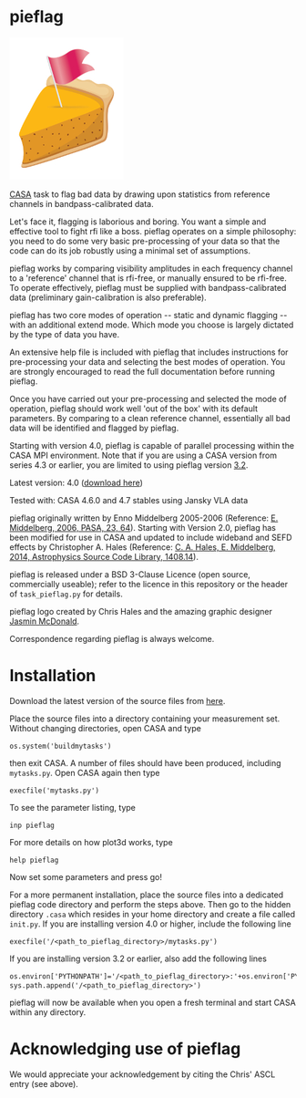 pieflag
=======

![logo](./pieflag.jpg)

[CASA](http://casa.nrao.edu/) task to flag bad data by drawing upon statistics from reference channels in bandpass-calibrated data.

Let's face it, flagging is laborious and boring. You want a simple and effective tool to fight rfi like a boss. pieflag operates on a simple philosophy: you need to do some very basic pre-processing of your data so that the code can do its job robustly using a minimal set of assumptions.

pieflag works by comparing visibility amplitudes in each frequency channel to a 'reference' channel that is rfi-free, or manually ensured to be rfi-free. To operate effectively, pieflag must be supplied with bandpass-calibrated data (preliminary gain-calibration is also preferable).

pieflag has two core modes of operation -- static and dynamic flagging -- with an additional extend mode. Which mode you choose is largely dictated by the type of data you have.

An extensive help file is included with pieflag that includes instructions for pre-processing your data and selecting the best modes of operation. You are strongly encouraged to read the full documentation before running pieflag.

Once you have carried out your pre-processing and selected the mode of operation, pieflag should work well 'out of the box' with its default parameters. By comparing to a clean reference channel, essentially all bad data will be identified and flagged by pieflag.

Starting with version 4.0, pieflag is capable of parallel processing within the CASA MPI environment. Note that if you are using a CASA version from series 4.3 or earlier, you are limited to using pieflag version [3.2](https://github.com/chrishales/pieflag/releases/v3.2).

Latest version: 4.0 ([download here](https://github.com/chrishales/pieflag/releases/latest))

Tested with: CASA 4.6.0 and 4.7 stables using Jansky VLA data

pieflag originally written by Enno Middelberg 2005-2006 (Reference: [E. Middelberg, 2006, PASA, 23, 64](http://arxiv.org/abs/astro-ph/0603216)). Starting with Version 2.0, pieflag has been modified for use in CASA and updated to include wideband and SEFD effects by Christopher A. Hales (Reference: [C. A. Hales, E. Middelberg, 2014, Astrophysics Source Code Library, 1408.14](http://adsabs.harvard.edu/abs/2014ascl.soft08014H)).

pieflag is released under a BSD 3-Clause Licence (open source, commercially useable); refer to the licence in this repository or the header of ```task_pieflag.py``` for details.

pieflag logo created by Chris Hales and the amazing graphic designer [Jasmin McDonald](http://www.theloop.com.au/JasminMcDonald/portfolio).

Correspondence regarding pieflag is always welcome.

Installation
======

Download the latest version of the source files from [here](https://github.com/chrishales/pieflag/releases/latest).

Place the source files into a directory containing your measurement set. Without changing directories, open CASA and type
```
os.system('buildmytasks')
```
then exit CASA. A number of files should have been produced, including ```mytasks.py```. Open CASA again then type
```
execfile('mytasks.py')
```
To see the parameter listing, type
```
inp pieflag
```
For more details on how plot3d works, type
```
help pieflag
```
Now set some parameters and press go!

For a more permanent installation, place the source files into a dedicated pieflag code directory and perform the steps above. Then go to the hidden directory ```.casa``` which resides in your home directory and create a file called ```init.py```. If you are installing version 4.0 or higher, include the following line
```
execfile('/<path_to_pieflag_directory>/mytasks.py')
```
If you are installing version 3.2 or earlier, also add the following lines
```
os.environ['PYTHONPATH']='/<path_to_pieflag_directory>:'+os.environ['PYTHONPATH']
sys.path.append('/<path_to_pieflag_directory>')
```
pieflag will now be available when you open a fresh terminal and start CASA within any directory.

Acknowledging use of pieflag
======

We would appreciate your acknowledgement by citing the Chris' ASCL entry (see above).